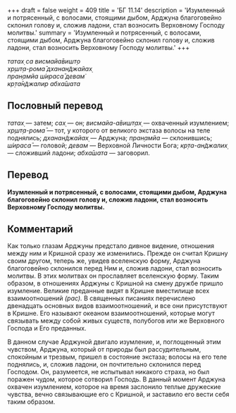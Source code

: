 +++
draft = false
weight = 409
title = 'БГ 11.14'
description = 'Изумленный и потрясенный, с волосами, стоящими дыбом, Арджуна благоговейно склонил голову и, сложив ладони, стал возносить Верховному Господу молитвы.'
summary = 'Изумленный и потрясенный, с волосами, стоящими дыбом, Арджуна благоговейно склонил голову и, сложив ладони, стал возносить Верховному Господу молитвы.'
+++

_татах̣ са висмайа̄вишт̣о  
хр̣шт̣а-рома̄ дханан̃джайах̣  
пран̣амйа ш́ираса̄ девам̇  
кр̣та̄н̃джалир абха̄шата_

## Пословный перевод

_татах̣_ — затем; _сах̣_ — он; _висмайа_\-_а̄вишт̣ах̣_ — охваченный изумлением; _хр̣шт̣а_\-_рома̄_ — тот, у которого от великого экстаза волосы на теле поднялись; _дханан̃джайах̣_ — Арджуна; _пран̣амйа_ — склонившись; _ш́ираса̄_ — головой; _девам_ — Верховной Личности Бога; _кр̣та_\-_ан̃джалих̣_ — сложивший ладони; _абха̄шата_ — заговорил.

## Перевод

**Изумленный и потрясенный, с волосами, стоящими дыбом, Арджуна благоговейно склонил голову и, сложив ладони, стал возносить Верховному Господу молитвы.**

## Комментарий

Как только глазам Арджуны предстало дивное видение, отношения между ним и Кришной сразу же изменились. Прежде он считал Кришну своим другом, теперь же, увидев вселенскую форму, Арджуна благоговейно склонился перед Ним и, сложив ладони, стал возносить молитвы. В этих молитвах он прославляет вселенскую форму. Таким образом, в отношениях Арджуны с Кришной на смену дружбе пришло изумление. Великие преданные видят в Кришне вместилище всех взаимоотношений _(рас)._ В священных писаниях перечислено двенадцать основных видов взаимоотношений, и все они присутствуют в Кришне. Его называют океаном взаимоотношений, которые могут связывать между собой живых существ, полубогов или же Верховного Господа и Его преданных.

В данном случае Арджуной двигало изумление, и, поглощенный этим чувством, Арджуна, который от природы был рассудительным, спокойным и трезвым, пришел в состояние экстаза; волосы на его теле поднялись, и, сложив ладони, он почтительно склонился перед Господом. Он, разумеется, не испытывал никакого страха, но был поражен чудом, которое сотворил Господь. В данный момент Арджуна охвачен изумлением, которое на время заслонило теплые дружеские чувства, вечно связывающие его с Кришной, и заставило его вести себя таким образом.
